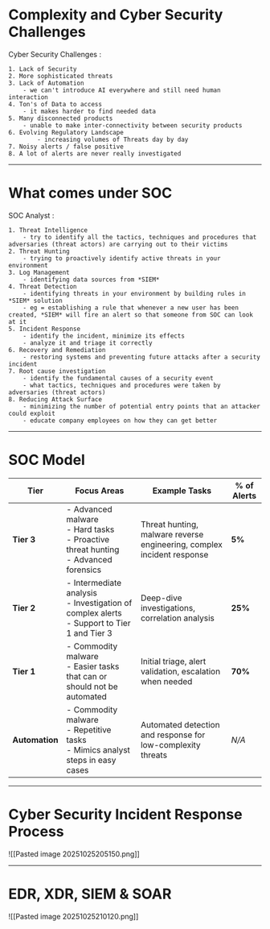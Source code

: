 # Complexity and Cyber Security Challenges

Cyber Security Challenges : 

	1. Lack of Security 
	2. More sophisticated threats
	3. Lack of Automation		        
		- we can't introduce AI everywhere and still need human interaction
	4. Ton's of Data to access 	    	
		- it makes harder to find needed data 
	5. Many disconnected products	     	
		- unable to make inter-connectivity between security products
	6. Evolving Regulatory Landscape     	
	        - increasing volumes of Threats day by day
	7. Noisy alerts / false positive
	8. A lot of alerts are never really investigated
---

# What comes under SOC

SOC Analyst :
	
	1. Threat Intelligence 
		- try to identify all the tactics, techniques and procedures that adversaries (threat actors) are carrying out to their victims
	2. Threat Hunting 
		- trying to proactively identify active threats in your environment
	3. Log Management 
		- identifying data sources from *SIEM*
	4. Threat Detection
		- identifying threats in your environment by building rules in *SIEM* solution
		- eg = establishing a rule that whenever a new user has been created, *SIEM* will fire an alert so that someone from SOC can look at it
	5. Incident Response
		- identify the incident, minimize its effects 
		- analyze it and triage it correctly 
	6. Recovery and Remediation
		- restoring systems and preventing future attacks after a security incident
	7. Root cause investigation
		- identify the fundamental causes of a security event
		- what tactics, techniques and procedures were taken by adversaries (threat actors)
	8. Reducing Attack Surface
		- minimizing the number of potential entry points that an attacker could exploit
		- educate company employees on how they can get better
---

# SOC Model

| Tier | Focus Areas | Example Tasks | % of Alerts |
|------|--------------|---------------|--------------|
| **Tier 3** | - Advanced malware<br>- Hard tasks<br>- Proactive threat hunting<br>- Advanced forensics | Threat hunting, malware reverse engineering, complex incident response | **5%** |
| **Tier 2** | - Intermediate analysis<br>- Investigation of complex alerts<br>- Support to Tier 1 and Tier 3 | Deep-dive investigations, correlation analysis | **25%** |
| **Tier 1** | - Commodity malware<br>- Easier tasks that can or should not be automated | Initial triage, alert validation, escalation when needed | **70%** |
| **Automation** | - Commodity malware<br>- Repetitive tasks<br>- Mimics analyst steps in easy cases | Automated detection and response for low-complexity threats | *N/A* |

---

# Cyber Security Incident Response Process

![[Pasted image 20251025205150.png]]

---


# EDR, XDR, SIEM & SOAR

![[Pasted image 20251025210120.png]]